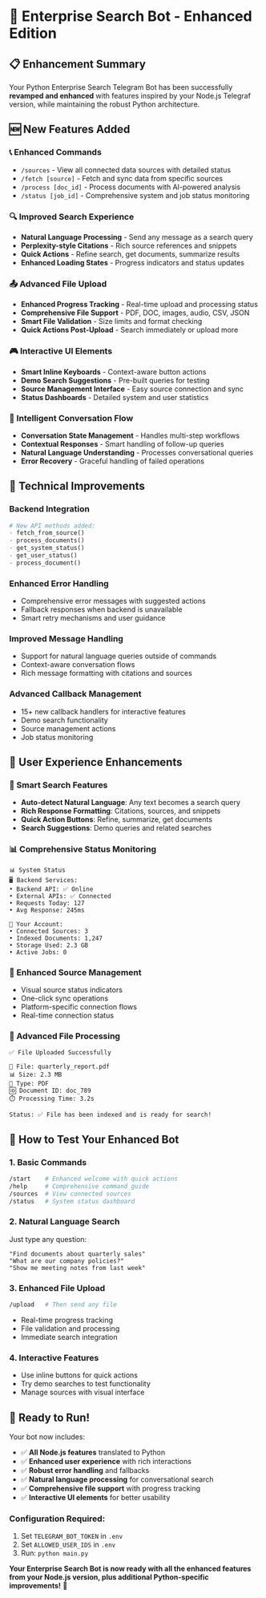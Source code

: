 # 🚀 Enterprise Search Bot - Enhanced Edition

## 📋 Enhancement Summary

Your Python Enterprise Search Telegram Bot has been successfully **revamped and enhanced** with features inspired by your Node.js Telegraf version, while maintaining the robust Python architecture.

## 🆕 New Features Added

### **📞 Enhanced Commands**
- `/sources` - View all connected data sources with detailed status
- `/fetch [source]` - Fetch and sync data from specific sources  
- `/process [doc_id]` - Process documents with AI-powered analysis
- `/status [job_id]` - Comprehensive system and job status monitoring

### **🔍 Improved Search Experience**
- **Natural Language Processing** - Send any message as a search query
- **Perplexity-style Citations** - Rich source references and snippets
- **Quick Actions** - Refine search, get documents, summarize results
- **Enhanced Loading States** - Progress indicators and status updates

### **📤 Advanced File Upload**
- **Enhanced Progress Tracking** - Real-time upload and processing status
- **Comprehensive File Support** - PDF, DOC, images, audio, CSV, JSON
- **Smart File Validation** - Size limits and format checking
- **Quick Actions Post-Upload** - Search immediately or upload more

### **🎮 Interactive UI Elements**
- **Smart Inline Keyboards** - Context-aware button actions
- **Demo Search Suggestions** - Pre-built queries for testing
- **Source Management Interface** - Easy source connection and sync
- **Status Dashboards** - Detailed system and user statistics

### **🤖 Intelligent Conversation Flow**
- **Conversation State Management** - Handles multi-step workflows
- **Contextual Responses** - Smart handling of follow-up queries
- **Natural Language Understanding** - Processes conversational queries
- **Error Recovery** - Graceful handling of failed operations

## 🔧 Technical Improvements

### **Backend Integration**
```python
# New API methods added:
- fetch_from_source()
- process_documents() 
- get_system_status()
- get_user_status()
- process_document()
```

### **Enhanced Error Handling**
- Comprehensive error messages with suggested actions
- Fallback responses when backend is unavailable
- Smart retry mechanisms and user guidance

### **Improved Message Handling**
- Support for natural language queries outside of commands
- Context-aware conversation flows
- Rich message formatting with citations and sources

### **Advanced Callback Management**
- 15+ new callback handlers for interactive features
- Demo search functionality
- Source management actions
- Job status monitoring

## 📱 User Experience Enhancements

### **🎯 Smart Search Features**
- **Auto-detect Natural Language**: Any text becomes a search query
- **Rich Response Formatting**: Citations, sources, and snippets
- **Quick Action Buttons**: Refine, summarize, get documents
- **Search Suggestions**: Demo queries and related searches

### **📊 Comprehensive Status Monitoring**
```
📊 System Status
🖥️ Backend Services:
• Backend API: ✅ Online
• External APIs: ✅ Connected
• Requests Today: 127
• Avg Response: 245ms

👤 Your Account:
• Connected Sources: 3
• Indexed Documents: 1,247
• Storage Used: 2.3 GB
• Active Jobs: 0
```

### **🔗 Enhanced Source Management**
- Visual source status indicators
- One-click sync operations
- Platform-specific connection flows
- Real-time connection status

### **📄 Advanced File Processing**
```
✅ File Uploaded Successfully

📄 File: quarterly_report.pdf
📊 Size: 2.3 MB
🔧 Type: PDF
🆔 Document ID: doc_789
⏱️ Processing Time: 3.2s

Status: ✅ File has been indexed and is ready for search!
```

## 🚀 How to Test Your Enhanced Bot

### **1. Basic Commands**
```bash
/start    # Enhanced welcome with quick actions
/help     # Comprehensive command guide  
/sources  # View connected sources
/status   # System status dashboard
```

### **2. Natural Language Search**
Just type any question:
```
"Find documents about quarterly sales"
"What are our company policies?"
"Show me meeting notes from last week"
```

### **3. Enhanced File Upload**
```bash
/upload   # Then send any file
```
- Real-time progress tracking
- File validation and processing
- Immediate search integration

### **4. Interactive Features**
- Use inline buttons for quick actions
- Try demo searches to test functionality
- Manage sources with visual interface

## 🎯 Ready to Run!

Your bot now includes:
- ✅ **All Node.js features** translated to Python
- ✅ **Enhanced user experience** with rich interactions  
- ✅ **Robust error handling** and fallbacks
- ✅ **Natural language processing** for conversational search
- ✅ **Comprehensive file support** with progress tracking
- ✅ **Interactive UI elements** for better usability

### **Configuration Required:**
1. Set `TELEGRAM_BOT_TOKEN` in `.env`
2. Set `ALLOWED_USER_IDS` in `.env`  
3. Run: `python main.py`

**Your Enterprise Search Bot is now ready with all the enhanced features from your Node.js version, plus additional Python-specific improvements!** 🎉
